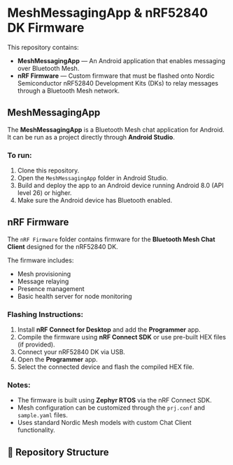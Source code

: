 # MeshMessagingApp & nRF52840 DK Firmware

This repository contains:

- **MeshMessagingApp** — An Android application that enables messaging over Bluetooth Mesh.
- **nRF Firmware** — Custom firmware that must be flashed onto Nordic Semiconductor nRF52840 Development Kits (DKs) to relay messages through a Bluetooth Mesh network.

## MeshMessagingApp

The **MeshMessagingApp** is a Bluetooth Mesh chat application for Android.  
It can be run as a project directly through **Android Studio**.

### To run:
1. Clone this repository.
2. Open the `MeshMessagingApp` folder in Android Studio.
3. Build and deploy the app to an Android device running Android 8.0 (API level 26) or higher.
4. Make sure the Android device has Bluetooth enabled.

## nRF Firmware

The `nRF Firmware` folder contains firmware for the **Bluetooth Mesh Chat Client** designed for the nRF52840 DK.

The firmware includes:
- Mesh provisioning
- Message relaying
- Presence management
- Basic health server for node monitoring

### Flashing Instructions:
1. Install **nRF Connect for Desktop** and add the **Programmer** app.
2. Compile the firmware using **nRF Connect SDK** or use pre-built HEX files (if provided).
3. Connect your nRF52840 DK via USB.
4. Open the **Programmer** app.
5. Select the connected device and flash the compiled HEX file.

### Notes:
- The firmware is built using **Zephyr RTOS** via the nRF Connect SDK.
- Mesh configuration can be customized through the `prj.conf` and `sample.yaml` files.
- Uses standard Nordic Mesh models with custom Chat Client functionality.

## 📝 Repository Structure

